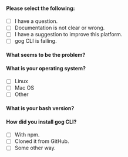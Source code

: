 #### Please select the following:

  - [ ] I have a question.
  - [ ] Documentation is not clear or wrong.
  - [ ] I have a suggestion to improve this platform.
  - [ ] gog CLI is failing.

#### What seems to be the problem?

<!--
  Please describe your problem or question in detail including any commands or
  logs that you encounter or use.
-->

#### What is your operating system?

  - [ ] Linux
  - [ ] Mac OS
  - [ ] Other

#### What is your bash version?

<!--
  You can check by entering `bash -version` in your terminal.
-->

#### How did you install gog CLI?

  - [ ] With npm.
  - [ ] Cloned it from GitHub.
  - [ ] Some other way.
